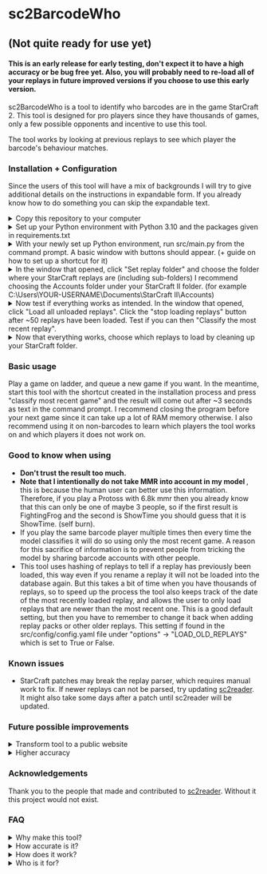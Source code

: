 # sc2BarcodeWho

## (Not quite ready for use yet)

#### This is an early release for early testing, don't expect it to have a high accuracy or be bug free yet. Also, you will probably need to re-load all of your replays in future improved versions if you choose to use this early version.

sc2BarcodeWho is a tool to identify who barcodes are in the game StarCraft 2. 
This tool is designed for pro players since they have thousands of games, 
only a few possible opponents and incentive to use this tool.

The tool works by looking at previous replays to see which player the barcode's behaviour matches.

### Installation + Configuration

Since the users of this tool will have a mix of backgrounds I will try to give additional details on the instructions in expandable form. 
If you already know how to do something you can skip the expandable text.

<details><summary>Copy this repository to your computer</summary>


> Easy version: Go to the main page of this repository on GitHub (perhaps just scroll up) and click the <font color="green">green</font> button that says Code and Download zip, then extract unzip it on your computer. That is it. You could for example put it under your user/sc2BarcodeWho.
>
> Or if you want to use the command line, see Github's page: https://docs.github.com/en/repositories/creating-and-managing-repositories/cloning-a-repository
>

</details>

<details>
<summary>Set up your Python environment with Python 3.10 and the packages given in requirements.txt</summary>

> First, download Python 3.10 from Python's website, for example this  version: https://www.python.org/downloads/release/python-31010/ 
> and scroll down to the installer that matches your operating system (e.g. Windows installer (64-bit). 
> <strong>In the first page on the installation select the box "Add Python.exe to PATH"</strong>; 
> this will allow you to later run commands starting with "python" in the command prompt.
> 
> Second, create a "virtual environment" to separate the python packages from this project.
> This can be done on Windows by opening the Command Prompt (search for it). 
> Once opened, go to the folder for sc2BarcodeWho by typing in cd (which means change directory)
> followed by the path to where you put it, for example
> > cd C:\Users\replace_with_your_username\sc2BarcodeDecoder
> 
> but change it to your path. After pressing enter, this path should be written in the command prompt window ready for your next command.
> From here, we can type 
> > virtualenv venv --python=python3.10
> 
> which will create the virtual environment called "venv" with the Python version 3.10. 
> After pressing enter, you can see that a folder called "venv" has been created inside your sc2BarcodeDecoder folder.
> 
> Now we want to activate this virtual environment, this is simply done by running the activate file in this folder
> > venv\Scripts\activate
> 
> After running this, you will see a (venv) added to your command prompt text. 
> Great! Your environment is now active, and we can install the required packages on it.
> 
> Keeping the command prompt window that is located in the right folder with the right environment activated, we run
> 
> > py -m pip install -r requirements.txt
>
> This might take a minute or two and will install the packages listed in requirements.txt inside this environment. Your Python setup is now done!
</details>

<details><summary>With your newly set up Python environment, run src/main.py from the command prompt. A basic window with buttons should appear. (+ guide on how to set up a shortcut for it)</summary>

> Now we are ready to try to run the program! 
> 
> In order to run the program we have to first open a command prompt, go to the correct folder and activate the vertual environment that we previously created.
> This is very tedious, so let's create a shortcut to speed it up.
> 
> First, right click your Windows desktop and select "new" -> "shortcut". Type in "cmd.exe" and click next. Then type the name for this shortcut, I suggest "sc2BarcodeWho".
>
> Now this only opens up the command prompt, but we want it to go to the correct folder.
> To achieve this, right-click the shortcut and select "properties".
>  Under the "shortcut" tab you can set the "Start in:" field to the path of the sc2BarcodeWho folder. 
> (e.g. for me it might be "C:\Users\FightingFrog\sc2BarcodeWho", adjust it to where you put it.)
> Now test the shortcut to see if it indeed writes out this folder when starting the command prompt.
> 
> Next, we want it to automatically activate our virtual environment. 
> To achieve this, again right-click the shortcut and select properties.
> Again under the "shortcut" tab, but this time we are interested in the "Target:" field. Here it might say something like 
> > C:\Windows\System32\cmd.exe
> 
> We want to ADD to this to activate the correct environment using /k and the full path to the activate file. 
> You can open the file explorer, go to sc2BarcodeDecoder, enter the venv folder, enter Scripts and copy this path. 
> Also add the "\activate" since this is the script that we want to run to activate the environment.
> It will look something like:<br />
> (don't just copy, remember to switch to your own folder path)
> 
> > C:\Windows\System32\cmd.exe /k C:\Users\YOUR-USERNAME\sc2BarcodeWho\venv\Scripts\activate
> 
> Again try the shortcut, it should now show that you are in the environment (venv).
> 
> Finally, we can run the program by writing into this command prompt 
> 
> python src\main.py
>
> which uses Python to run my main file called main.py.
> This should open a basic GUI window and also keep the command prompt open for output text.
> 
> Finally, optionally, if you want to avoid writing the python src/main.py every time you run the program, you can add it to the shortcut.
> To do this, once again edit the "Target:" and add at the end & python src\main.py, so for example for my folder it looks like:
> 
> > C:\Windows\System32\cmd.exe /k C:\Users\YOUR-USERNAME\sc2BarcodeWho\venv\Scripts\activate & python src\main.py
> 
> Now when you use this shortcut it will automatically do everything and run the program. 
> So now you can run the program and move on to the next point to test if the program is able to function.
</details>

<details><summary>In the window that opened, click "Set replay folder" and choose the folder where your StarCraft replays are (including sub-folders) I recommend choosing the Accounts folder under your StarCraft II folder. (for example C:\Users\YOUR-USERNAME\Documents\StarCraft II\Accounts)</summary>

TODO: add image to show.
</details>

<details><summary>Now test if everything works as intended. In the window that opened, click "Load all unloaded replays". 
Click the "stop loading replays" button after ~50 replays have been loaded. 
Test if you can then "Classify the most recent replay".</summary>

TODO: add image to show.
</details>

<details><summary>Now that everything works, choose which replays to load by cleaning up your StarCraft folder.</summary>

> I suggest keeping replay packs + your most recent ~1000 games, for optimal performance you can keep up to maybe 3000 assuming they are all from this year, but it will take longer to set up. Once you moved all older replays to another folder (outside the sc folder) start the program again and load all the replays, this might take around an hour or longer, but you can stop it at any point and progress will be saved for next time.

</details>

### Basic usage

Play a game on ladder, and queue a new game if you want. In the meantime, start this tool with the shortcut created in the installation process and press "classify most recent game" and the result will come out after ~3 seconds as text in the command prompt. I recommend closing the program before your next game since it can take up a lot of RAM memory otherwise. I also recommend using it on non-barcodes to learn which players the tool works on and which players it does not work on.


### Good to know when using

- <strong> Don't trust the result too much. </strong>
- <strong> Note that I intentionally do not take MMR into account in my model </strong>, this is because the human user can better use this information. Therefore, if you play a Protoss with 6.8k mmr then you already know that this can only be one of maybe 3 people, so if the first result is FightingFrog and the second is ShowTime you should guess that it is ShowTime. (self burn). 
- If you play the same barcode player multiple times then every time the model classifies it will do so using only the most recent game. A reason for this sacrifice of information is to prevent people from tricking the model by sharing barcode accounts with other people.
- This tool uses hashing of replays to tell if a replay has previously been loaded, 
this way even if you rename a replay it will not be loaded into the database again. 
But this takes a bit of time when you have thousands of replays, 
so to speed up the process the tool also keeps track of the date of the most recently loaded replay, 
and allows the user to only load replays that are newer than the most recent one. 
This is a good default setting, 
but then you have to remember to change it back when adding replay packs or other older replays. 
This setting if found in the src/config/config.yaml file under "options" -> "LOAD_OLD_REPLAYS" which is set to True or False.


### Known issues

* StarCraft patches may break the replay parser, which requires manual work to fix. If newer replays can not be parsed, try updating [sc2reader](https://github.com/ggtracker/sc2reader). It might also take some days after a patch until sc2reader will be updated.


### Future possible improvements

<details>
  <summary>Transform tool to a public website</summary>

> The website can be used by anyone with a single quick replay upload without having to install a tool and build up your own replay database which requires a ton of replays and computational time. 
> 
> I already almost implemented this before realizing that storing replay data might violate GDPR. If you are an expert on GDPR and think that I am wrong about this feel free to contact me. 
>> <details>
>>  <summary>Why do I think storing replays might violate GDPR?</summary>
>>
>> Some StarCraft players can be identified (as their real name) using their StarCraft account name which I believe makes it personal information. The "opponent" of a game that a player uploads to the database might not have given permission of this. Additionally, while at first glance the replay data is just silly game data, it contains the date and time which would allow activity logging. Injuries aka health information might be able to be extracted. Also keep in mind that some players are very young. Chat history is also included in the replay. On the other hand, it's possible to throw away many parts of the replay data if that helps. Throwing the data away could even be done on the front-end potentially, so I never get the sensitive data.

</details>
</details>

<details>
  <summary>Higher accuracy</summary>

> There is a lot of potential to make this tool better, it is just a matter of time put in. Currently, I have three completely independent ideas for how to classify, and the end goal is to present results from these three separately. The reason for separate models as opposed to combining their result is that at least two of them can be tricked by tricky players that know how this tool works. Right now only one of these methods are used. With all of these three models it would be a massive waste of time for a pro player to figure out how to trick this tool, if even possible without disrupting their play.
 
</details>

### Acknowledgements

Thank you to the people that made and contributed to [sc2reader](https://github.com/ggtracker/sc2reader). Without it this project would not exist.

### FAQ

<details>
  <summary>Why make this tool?</summary>

>I believe that the StarCraft 2 ladder will become better without anonymous accounts, as this leads to:
>
>More
>* Fun rivalries, chatting, co-operation
>
>Less:
>
>* Toxicity, isolation

</details>

<details>
  <summary>How accurate is it?</summary>

> Firstly, this is an early published version with a lot of unfulfilled potential. 
>
> Secondly, The accuracy depends a lot on how it is used. In order to give you a feel for how accurate the tool is and for which players it works or does not work on, it is recommended to use the tool to identify non-barcode opponents. Then you will see how accurate it is for yourself with your setup!
>
> It works the best if:
>
> - You are a high mmr player that only have a few different opponents on the ladder.
> - You have access to plenty of replays from all the possible opponents on ladder.
> - You use recent replays.
>
> That said, in this basic early release version, when I loaded my most recent ~5000 replays with ~1000 different players the accuracy on average was around 50% when using only 2 replays as training from each player for people within this set of players. Obviously for new players not in the training set the accuracy will always be 0.
</details>

<details>
  <summary>How does it work?</summary>

>This is done by first using a large set of replays to build up a profiles for how each person plays. A barcode is then identified as the player with the most matching feature profile.
>
>The replays are parsed using [sc2reader](https://github.com/ggtracker/sc2reader).
>
>In order to make it more difficult to trick this tool I will not go into detail about what data from the replay is used.

</details>

<details>
  <summary>Who is it for?</summary>

>Top level players only, any region. If you are below GM then you will probably have too many different opponents for this tool to work properly. You might also not get much value out of the tool.

</details>